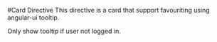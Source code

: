 #Card Directive
This directive is a card that support favouriting using angular-ui tooltip.

Only show tooltip if user not logged in.